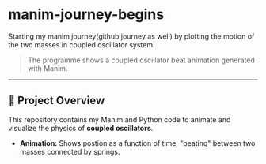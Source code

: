 # manim-journey-begins
Starting my manim journey(github journey as well) by plotting the motion of the two masses in coupled oscillator system.

> The programme shows a coupled oscillator beat animation generated with Manim.

---

## 🧮 Project Overview

This repository contains my Manim and Python code to animate and visualize the physics of **coupled oscillators**.

- **Animation:** Shows postion as a function of time, "beating" between two masses connected by springs.



